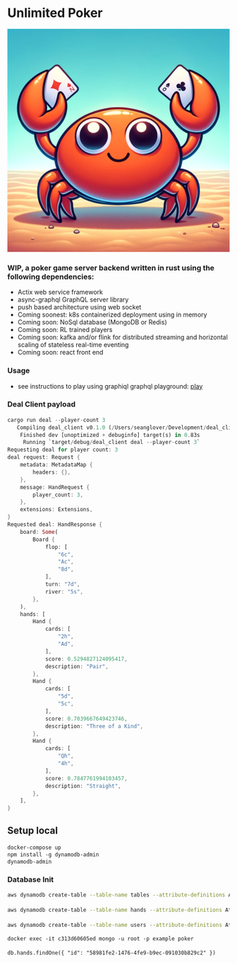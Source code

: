 # Unlimited Poker
![Crab](./assets/crab.png)

### WIP, a poker game server backend written in rust using the following dependencies:
- Actix web service framework
- async-graphql GraphQL server library
- push based architecture using web socket
- Coming soonest: k8s containerized deployment using in memory
- Coming soon: NoSql database (MongoDB or Redis)
- Coming soon: RL trained players
- Coming soon: kafka and/or flink for distributed streaming and horizontal scaling of stateless real-time eventing
- Coming soon: react front end



### Usage
- see instructions to play using graphiql graphql playground: [play](./play.md)
### Deal Client payload
```rust
cargo run deal --player-count 3
   Compiling deal_client v0.1.0 (/Users/seanglover/Development/deal_client)
    Finished dev [unoptimized + debuginfo] target(s) in 0.83s
     Running `target/debug/deal_client deal --player-count 3`
Requesting deal for player count: 3
deal request: Request {
    metadata: MetadataMap {
        headers: {},
    },
    message: HandRequest {
        player_count: 3,
    },
    extensions: Extensions,
}
Requested deal: HandResponse {
    board: Some(
        Board {
            flop: [
                "6c",
                "Ac",
                "8d",
            ],
            turn: "7d",
            river: "5s",
        },
    ),
    hands: [
        Hand {
            cards: [
                "2h",
                "Ad",
            ],
            score: 0.5294827124095417,
            description: "Pair",
        },
        Hand {
            cards: [
                "5d",
                "5c",
            ],
            score: 0.7039667649423746,
            description: "Three of a Kind",
        },
        Hand {
            cards: [
                "Qh",
                "4h",
            ],
            score: 0.7847761994103457,
            description: "Straight",
        },
    ],
}
```

## Setup local
```
docker-compose up
npm install -g dynamodb-admin
dynamodb-admin
```

### Database Init
```bash
aws dynamodb create-table --table-name tables --attribute-definitions AttributeName=id,AttributeType=S --key-schema AttributeName=id,KeyType=HASH --provisioned-throughput ReadCapacityUnits=5,WriteCapacityUnits=5 --endpoint-url http://localhost:8000 --region us-east-2

aws dynamodb create-table --table-name hands --attribute-definitions AttributeName=id,AttributeType=S --key-schema AttributeName=id,KeyType=HASH --provisioned-throughput ReadCapacityUnits=5,WriteCapacityUnits=5 --endpoint-url http://localhost:8000 --region us-east-2

aws dynamodb create-table --table-name users --attribute-definitions AttributeName=id,AttributeType=S --key-schema AttributeName=id,KeyType=HASH --provisioned-throughput ReadCapacityUnits=5,WriteCapacityUnits=5 --endpoint-url http://localhost:8000 --region us-east-2
```

```
docker exec -it c313d60605ed mongo -u root -p example poker

db.hands.findOne({ "id": "58981fe2-1476-4fe9-b9ec-091030b829c2" })

```

```

```